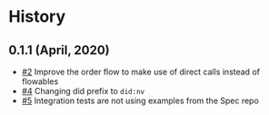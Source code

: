History
=======

0.1.1 (April, 2020)
-------------------------

* [#2](https://github.com/keyko-io/nevermind-sdk-java/issues/2) Improve the order flow to make use of direct calls instead of flowables
* [#4](https://github.com/keyko-io/nevermind-sdk-java/issues/4) Changing did prefix to `did:nv`
* [#5](https://github.com/keyko-io/nevermind-sdk-java/issues/5) Integration tests are not using examples from the Spec repo


